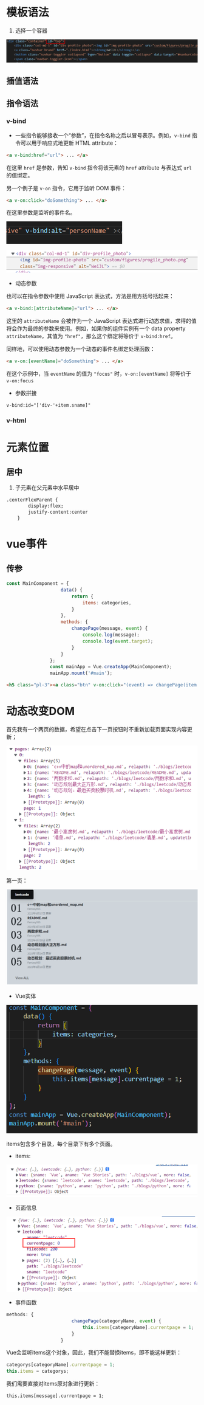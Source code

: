 # 模板语法

1. 选择一个容器

![image-20220808130550556](assets/image-20220808130550556.png)

## 插值语法

<script type="text/javascript">
    const RootComponent = { 
        data() {
            return {personName: 'WeiJL',}
        }
    }
    const app = Vue.createApp(RootComponent)
    app.mount('#top')
</script>

## 指令语法

### v-bind

- 一些指令能够接收一个“参数”，在指令名称之后以冒号表示。例如，`v-bind` 指令可以用于响应式地更新 HTML attribute：

```html
<a v-bind:href="url"> ... </a>
```

在这里 `href` 是参数，告知 `v-bind` 指令将该元素的 `href` attribute 与表达式 `url` 的值绑定。

另一个例子是 `v-on` 指令，它用于监听 DOM 事件：

```html
<a v-on:click="doSomething"> ... </a>
```

在这里参数是监听的事件名。

![image-20220808133354604](assets/image-20220808133354604.png)

![image-20220808133324437](assets/image-20220808133324437.png)

- 动态参数

也可以在指令参数中使用 JavaScript 表达式，方法是用方括号括起来：

```html
<a v-bind:[attributeName]="url"> ... </a>
```

这里的 `attributeName` 会被作为一个 JavaScript 表达式进行动态求值，求得的值将会作为最终的参数来使用。例如，如果你的组件实例有一个 data property `attributeName`，其值为 `"href"`，那么这个绑定将等价于 `v-bind:href`。

同样地，可以使用动态参数为一个动态的事件名绑定处理函数：

```html
<a v-on:[eventName]="doSomething"> ... </a>
```

在这个示例中，当 `eventName` 的值为 `"focus"` 时，`v-on:[eventName]` 将等价于 `v-on:focus`

- 参数拼接

```
v-bind:id="['div-'+item.sname]"
```



### v-html

# 元素位置

## 居中

1. 子元素在父元素中水平居中

```
.centerFlexParent {
		display:flex;
		justify-content:center
	}
```

# vue事件

## 传参

```javascript
const MainComponent = {
					data() {
						return {
							items: categories,
						}
					},
					methods: {
						changePage(message, event) {
							console.log(message);
							console.log(event.target);
						}
					}
				};
				const mainApp = Vue.createApp(MainComponent);
				mainApp.mount('#main');
```

```html
<h5 class="pl-3"><a class="btn" v-on:click="(event) => changePage(item.sname,event)">View ALL</a></h5>

```

# 动态改变DOM

首先我有一个两页的数据，希望在点击下一页按钮时不重新加载页面实现内容更新；

![image-20220812132525926](assets/image-20220812132525926.png)

第一页：

![image-20220812132537298](assets/image-20220812132537298.png)

- Vue实体

![image-20220812132632979](assets/image-20220812132632979.png)

items包含多个目录，每个目录下有多个页面。

- items:

![image-20220812132718876](assets/image-20220812132718876.png)

- 页面信息

![image-20220812132749458](assets/image-20220812132749458.png)

- 事件函数

```javascript
methods: {
						changePage(categoryName, event) {
							this.items[categoryName].currentpage = 1;
						}
					}
```

Vue会监听items这个对象，因此，我们不能替换items，即不能这样更新：

```javascript
categorys[categoryName].currentpage = 1;
this.items = categorys;
```

我们需要直接对items原对象进行更新：

```
this.items[message].currentpage = 1;
```

